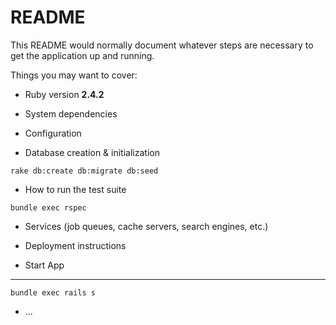 # README

This README would normally document whatever steps are necessary to get the
application up and running.

Things you may want to cover:

* Ruby version **2.4.2**

* System dependencies

* Configuration

* Database creation & initialization
```
rake db:create db:migrate db:seed
```

* How to run the test suite
```
bundle exec rspec
```

* Services (job queues, cache servers, search engines, etc.)

* Deployment instructions

* Start App
***
```
bundle exec rails s
``` 

* ...
